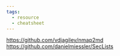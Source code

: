 ```yaml
---
tags:
  - resource
  - cheatsheet
---
```

https://github.com/vdjagilev/nmap2md
https://github.com/danielmiessler/SecLists